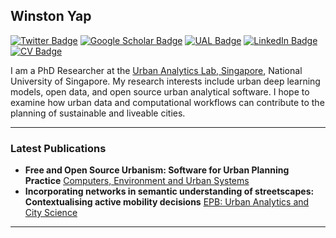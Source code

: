 ## Winston Yap

[![Twitter Badge](https://img.shields.io/twitter/follow/winstonyym?style=social)](https://twitter.com/winstonyym)
[![Google Scholar Badge](https://img.shields.io/badge/Google-Scholar-lightgrey)](https://scholar.google.com/citations?hl=en&user=p14e60QAAAAJ)
[![UAL Badge](https://img.shields.io/badge/UAL-PhD%20Researcher-black)](https://ual.sg/authors/winston/)
[![LinkedIn Badge](https://img.shields.io/badge/My-LinkedIn-blue)](https://www.linkedin.com/in/winston-yap-000/)
[![CV Badge](https://img.shields.io/badge/My-CV-critical)](https://drive.google.com/file/d/1EEZ723vsF9JY_3wt669mO-Z_ZPiscSLd/view?usp=sharing)


I am a PhD Researcher at the [Urban Analytics Lab, Singapore](https://ual.sg/), National University of Singapore. My research interests include urban deep learning models, open data, and open source urban analytical software. I hope to examine how urban data and computational workflows can contribute to the planning of sustainable and liveable cities. 


---

### Latest Publications

- **Free and Open Source Urbanism: Software for Urban Planning Practice** [Computers, Environment and Urban Systems](https://doi.org/10.1016/j.compenvurbsys.2022.101825)
- **Incorporating networks in semantic understanding of streetscapes: Contextualising active mobility decisions** [EPB: Urban Analytics and City Science](https://doi.org/10.1177/23998083221138832)
---
